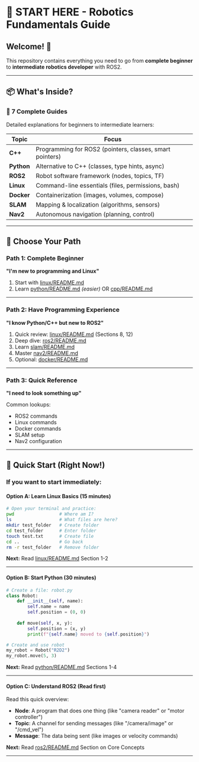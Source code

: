# 🤖 START HERE - Robotics Fundamentals Guide

## Welcome! 👋

This repository contains everything you need to go from **complete beginner** to **intermediate robotics developer** with ROS2.

---

## 📦 What's Inside?

### 📘 **7 Complete Guides** 
Detailed explanations for beginners to intermediate learners:

| Topic |  Focus |
|-------|-------|
| **C++** | Programming for ROS2 (pointers, classes, smart pointers) |
| **Python** | Alternative to C++ (classes, type hints, async) |
| **ROS2** | Robot software framework (nodes, topics, TF) |
| **Linux** | Command-line essentials (files, permissions, bash) |
| **Docker** | Containerization (images, volumes, compose) |
| **SLAM** | Mapping & localization (algorithms, sensors) |
| **Nav2** | Autonomous navigation (planning, control) |

---

## 🎯 Choose Your Path

### Path 1: Complete Beginner
**"I'm new to programming and Linux"**

1. Start with [linux/README.md](linux/README.md)
2. Learn [python/README.md](python/README.md) *(easier)* OR [cpp/README.md](cpp/README.md)

---

### Path 2: Have Programming Experience
**"I know Python/C++ but new to ROS2"**

1. Quick review: [linux/README.md](linux/README.md) (Sections 8, 12)
2. Deep dive: [ros2/README.md](ros2/README.md)
3. Learn [slam/README.md](slam/README.md)
4. Master [nav2/README.md](nav2/README.md)
5. Optional: [docker/README.md](docker/README.md)

---

### Path 3: Quick Reference
**"I need to look something up"**

Common lookups:
- ROS2 commands
- Linux commands
- Docker commands
- SLAM setup
- Nav2 configuration

---

## 🚀 Quick Start (Right Now!)

### If you want to start immediately:

#### Option A: Learn Linux Basics (15 minutes)
```bash
# Open your terminal and practice:
pwd                 # Where am I?
ls                  # What files are here?
mkdir test_folder   # Create folder
cd test_folder      # Enter folder
touch test.txt      # Create file
cd ..               # Go back
rm -r test_folder   # Remove folder
```

**Next:** Read [linux/README.md](linux/README.md) Section 1-2

---

#### Option B: Start Python (30 minutes)
```python
# Create a file: robot.py
class Robot:
    def __init__(self, name):
        self.name = name
        self.position = (0, 0)
    
    def move(self, x, y):
        self.position = (x, y)
        print(f"{self.name} moved to {self.position}")

# Create and use robot
my_robot = Robot("R2D2")
my_robot.move(5, 3)
```

**Next:** Read [python/README.md](python/README.md) Sections 1-4

---

#### Option C: Understand ROS2 (Read first)
Read this quick overview:
- **Node**: A program that does one thing (like "camera reader" or "motor controller")
- **Topic**: A channel for sending messages (like "/camera/image" or "/cmd_vel")
- **Message**: The data being sent (like images or velocity commands)

**Next:** Read [ros2/README.md](ros2/README.md) Section on Core Concepts

---
